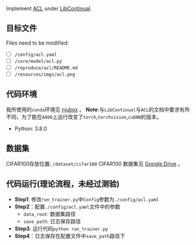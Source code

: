 Implement [ACL](https://github.com/facebookresearch/Adversarial-Continual-Learning) under [LibContinual](https://github.com/RL-VIG/LibContinual).

## 目标文件
Files need to be modified:
- [ ] `/config/acl.yaml`
- [ ] `/core/model/acl.py`
- [ ] `/reproduce/acl/README.md`
- [ ] `/resources/imgs/acl.png`

## 代码环境
我所使用的`conda`环境见 [njubox](https://box.nju.edu.cn/d/1acf2a8440c94731a9ab/) 。
**Note**:与`LibContinual`与`ACL`的文档中要求有所不同，为了能在`A800`上运行改变了`torch`,`torchvision`,`cuDNN`的版本。

- Python: 3.8.0

## 数据集
CIFAR100存放位置: `/dataset/cifar100`
CIFAR100 数据集见 [Google Drive](https://drive.google.com/drive/folders/1EL46LQ3ww-F1NVTwFDPIg-nO198cUqWm) 。

## 代码运行(理论流程，未经过测验)

- **Step1**: 修改`run_trainer.py`中`Config`参数为`./config/acl.yaml`
- **Step2**：配置`./config/acl.yaml`文件中的参数
    - `data_root`: 数据集路径
    - `save_path`: 日志保存路径
- **Step3**: 运行代码`python run_trainer.py`
- **Step4**：日志保存在配置文件中`save_path`路径下

